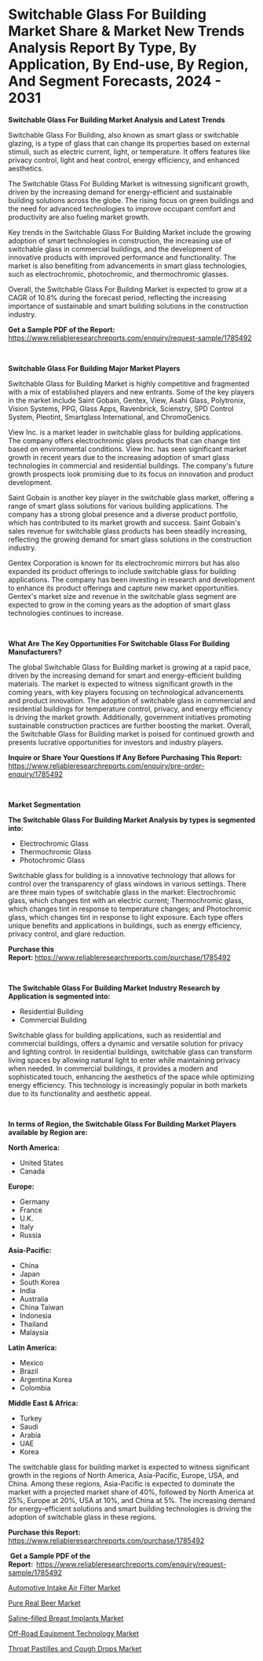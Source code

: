 <p><h1>Switchable Glass For Building Market Share & Market New Trends Analysis Report By Type, By Application, By End-use, By Region, And Segment Forecasts, 2024 - 2031</h1></p><p><strong>Switchable Glass For Building Market Analysis and Latest Trends</strong></p>
<p><p>Switchable Glass For Building, also known as smart glass or switchable glazing, is a type of glass that can change its properties based on external stimuli, such as electric current, light, or temperature. It offers features like privacy control, light and heat control, energy efficiency, and enhanced aesthetics.</p><p>The Switchable Glass For Building Market is witnessing significant growth, driven by the increasing demand for energy-efficient and sustainable building solutions across the globe. The rising focus on green buildings and the need for advanced technologies to improve occupant comfort and productivity are also fueling market growth.</p><p>Key trends in the Switchable Glass For Building Market include the growing adoption of smart technologies in construction, the increasing use of switchable glass in commercial buildings, and the development of innovative products with improved performance and functionality. The market is also benefiting from advancements in smart glass technologies, such as electrochromic, photochromic, and thermochromic glasses.</p><p>Overall, the Switchable Glass For Building Market is expected to grow at a CAGR of 10.8% during the forecast period, reflecting the increasing importance of sustainable and smart building solutions in the construction industry.</p></p>
<p><strong>Get a Sample PDF of the Report:&nbsp;</strong> <a href="https://www.reliableresearchreports.com/enquiry/request-sample/1785492">https://www.reliableresearchreports.com/enquiry/request-sample/1785492</a></p>
<p>&nbsp;</p>
<p><strong>Switchable Glass For Building Major Market Players</strong></p>
<p><p>Switchable Glass for Building Market is highly competitive and fragmented with a mix of established players and new entrants. Some of the key players in the market include Saint Gobain, Gentex, View, Asahi Glass, Polytronix, Vision Systems, PPG, Glass Apps, Ravenbrick, Scienstry, SPD Control System, Pleotint, Smartglass International, and ChromoGenics.</p><p>View Inc. is a market leader in switchable glass for building applications. The company offers electrochromic glass products that can change tint based on environmental conditions. View Inc. has seen significant market growth in recent years due to the increasing adoption of smart glass technologies in commercial and residential buildings. The company's future growth prospects look promising due to its focus on innovation and product development.</p><p>Saint Gobain is another key player in the switchable glass market, offering a range of smart glass solutions for various building applications. The company has a strong global presence and a diverse product portfolio, which has contributed to its market growth and success. Saint Gobain's sales revenue for switchable glass products has been steadily increasing, reflecting the growing demand for smart glass solutions in the construction industry.</p><p>Gentex Corporation is known for its electrochromic mirrors but has also expanded its product offerings to include switchable glass for building applications. The company has been investing in research and development to enhance its product offerings and capture new market opportunities. Gentex's market size and revenue in the switchable glass segment are expected to grow in the coming years as the adoption of smart glass technologies continues to increase.</p></p>
<p>&nbsp;</p>
<p><strong>What Are The Key Opportunities For Switchable Glass For Building Manufacturers?</strong></p>
<p><p>The global Switchable Glass for Building market is growing at a rapid pace, driven by the increasing demand for smart and energy-efficient building materials. The market is expected to witness significant growth in the coming years, with key players focusing on technological advancements and product innovation. The adoption of switchable glass in commercial and residential buildings for temperature control, privacy, and energy efficiency is driving the market growth. Additionally, government initiatives promoting sustainable construction practices are further boosting the market. Overall, the Switchable Glass for Building market is poised for continued growth and presents lucrative opportunities for investors and industry players.</p></p>
<p><strong>Inquire or Share Your Questions If Any Before Purchasing This Report:</strong> <a href="https://www.reliableresearchreports.com/enquiry/pre-order-enquiry/1785492">https://www.reliableresearchreports.com/enquiry/pre-order-enquiry/1785492</a></p>
<p>&nbsp;</p>
<p><strong>Market Segmentation</strong></p>
<p><strong>The Switchable Glass For Building Market Analysis by types is segmented into:</strong></p>
<p><ul><li>Electrochromic Glass</li><li>Thermochromic Glass</li><li>Photochromic Glass</li></ul></p>
<p><p>Switchable glass for building is a innovative technology that allows for control over the transparency of glass windows in various settings. There are three main types of switchable glass in the market: Electrochromic glass, which changes tint with an electric current; Thermochromic glass, which changes tint in response to temperature changes; and Photochromic glass, which changes tint in response to light exposure. Each type offers unique benefits and applications in buildings, such as energy efficiency, privacy control, and glare reduction.</p></p>
<p><strong>Purchase this Report:&nbsp;</strong><a href="https://www.reliableresearchreports.com/purchase/1785492">https://www.reliableresearchreports.com/purchase/1785492</a></p>
<p>&nbsp;</p>
<p><strong>The Switchable Glass For Building Market Industry Research by Application is segmented into:</strong></p>
<p><ul><li>Residential Building</li><li>Commercial Building</li></ul></p>
<p><p>Switchable glass for building applications, such as residential and commercial buildings, offers a dynamic and versatile solution for privacy and lighting control. In residential buildings, switchable glass can transform living spaces by allowing natural light to enter while maintaining privacy when needed. In commercial buildings, it provides a modern and sophisticated touch, enhancing the aesthetics of the space while optimizing energy efficiency. This technology is increasingly popular in both markets due to its functionality and aesthetic appeal.</p></p>
<p>&nbsp;</p>
<p><strong>In terms of Region, the Switchable Glass For Building Market Players available by Region are:</strong></p>
<p>
    <p> <strong> North America: </strong>
        <ul>
            <li>United States</li>
            <li>Canada</li>
        </ul>
        </p> 
    <p> <strong> Europe: </strong>
        <ul>
            <li>Germany</li>
            <li>France</li>
            <li>U.K.</li>
            <li>Italy</li>
            <li>Russia</li>
        </ul>
        </p> 
    <p> <strong> Asia-Pacific: </strong>
        <ul>
            <li>China</li>
            <li>Japan</li>
            <li>South Korea</li>
            <li>India</li>
            <li>Australia</li>
            <li>China Taiwan</li>
            <li>Indonesia</li>
            <li>Thailand</li>
            <li>Malaysia</li>
        </ul>
        </p> 
    <p> <strong> Latin America: </strong>
        <ul>
            <li>Mexico</li>
            <li>Brazil</li>
            <li>Argentina Korea</li>
            <li>Colombia</li>
        </ul>
        </p> 
    <p> <strong> Middle East & Africa: </strong>
        <ul>
            <li>Turkey</li>
            <li>Saudi</li>
            <li>Arabia</li>
            <li>UAE</li>
            <li>Korea</li>
        </ul>
    </p>
    </p>
<p><p>The switchable glass for building market is expected to witness significant growth in the regions of North America, Asia-Pacific, Europe, USA, and China. Among these regions, Asia-Pacific is expected to dominate the market with a projected market share of 40%, followed by North America at 25%, Europe at 20%, USA at 10%, and China at 5%. The increasing demand for energy-efficient solutions and smart building technologies is driving the adoption of switchable glass in these regions.</p></p>
<p><strong>Purchase this Report: </strong><a href="https://www.reliableresearchreports.com/purchase/1785492">https://www.reliableresearchreports.com/purchase/1785492</a></p>
<p>&nbsp;<strong>Get a Sample PDF of the Report:&nbsp;&nbsp;</strong><a href="https://www.reliableresearchreports.com/enquiry/request-sample/1785492">https://www.reliableresearchreports.com/enquiry/request-sample/1785492</a></p>
<p><strong></strong></p>
<p><p><a href="https://github.com/FassouRP/Market-Research-Report-List-3/blob/main/automotive-intake-air-filter-market.md">Automotive Intake Air Filter Market</a></p><p><a href="https://issuu.com/reportprime-2/docs/pure-real-beer-market-size-2030.pptx">Pure Real Beer Market</a></p><p><a href="https://github.com/rahu1506/Market-Research-Report-List-3/blob/main/saline-filled-breast-implants-market.md">Saline-filled Breast Implants Market</a></p><p><a href="https://issuu.com/reportprime-2/docs/off-road-equipment-technology-market-size-2030.ppt">Off-Road Equipment Technology Market</a></p><p><a href="https://github.com/juniordelafrance/Market-Research-Report-List-2/blob/main/throat-pastilles-and-cough-drops-market.md">Throat Pastilles and Cough Drops Market</a></p></p>